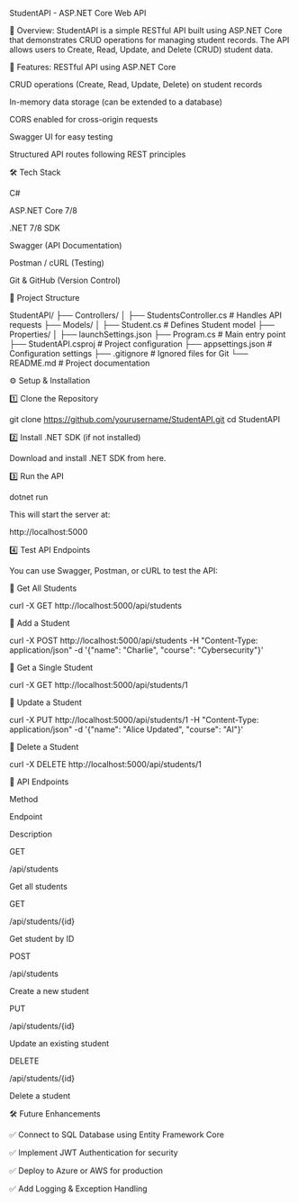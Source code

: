StudentAPI - ASP.NET Core Web API

📌 Overview:
StudentAPI is a simple RESTful API built using ASP.NET Core that demonstrates CRUD operations for managing student records. The API allows users to Create, Read, Update, and Delete (CRUD) student data.

🚀 Features:
RESTful API using ASP.NET Core

CRUD operations (Create, Read, Update, Delete) on student records

In-memory data storage (can be extended to a database)

CORS enabled for cross-origin requests

Swagger UI for easy testing

Structured API routes following REST principles

🛠️ Tech Stack

C#

ASP.NET Core 7/8

.NET 7/8 SDK

Swagger (API Documentation)

Postman / cURL (Testing)

Git & GitHub (Version Control)

📂 Project Structure

StudentAPI/
├── Controllers/
│   ├── StudentsController.cs  # Handles API requests
├── Models/
│   ├── Student.cs  # Defines Student model
├── Properties/
│   ├── launchSettings.json
├── Program.cs  # Main entry point
├── StudentAPI.csproj  # Project configuration
├── appsettings.json  # Configuration settings
├── .gitignore  # Ignored files for Git
└── README.md  # Project documentation

⚙️ Setup & Installation

1️⃣ Clone the Repository

git clone https://github.com/yourusername/StudentAPI.git
cd StudentAPI

2️⃣ Install .NET SDK (if not installed)

Download and install .NET SDK from here.

3️⃣ Run the API

dotnet run

This will start the server at:

http://localhost:5000

4️⃣ Test API Endpoints

You can use Swagger, Postman, or cURL to test the API:

🔹 Get All Students

curl -X GET http://localhost:5000/api/students

🔹 Add a Student

curl -X POST http://localhost:5000/api/students -H "Content-Type: application/json" -d '{"name": "Charlie", "course": "Cybersecurity"}'

🔹 Get a Single Student

curl -X GET http://localhost:5000/api/students/1

🔹 Update a Student

curl -X PUT http://localhost:5000/api/students/1 -H "Content-Type: application/json" -d '{"name": "Alice Updated", "course": "AI"}'

🔹 Delete a Student

curl -X DELETE http://localhost:5000/api/students/1

📌 API Endpoints

Method

Endpoint

Description

GET

/api/students

Get all students

GET

/api/students/{id}

Get student by ID

POST

/api/students

Create a new student

PUT

/api/students/{id}

Update an existing student

DELETE

/api/students/{id}

Delete a student

🛠️ Future Enhancements

✅ Connect to SQL Database using Entity Framework Core

✅ Implement JWT Authentication for security

✅ Deploy to Azure or AWS for production

✅ Add Logging & Exception Handling
